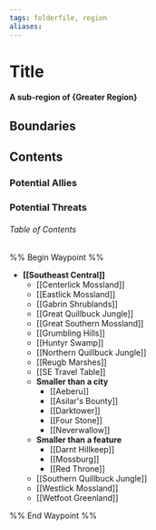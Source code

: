 ```yaml
---
tags: folderfile, region
aliases:
---
```

# Title
#### A sub-region of {Greater Region}
## Boundaries
## Contents
### Potential Allies
### Potential Threats
###### Table of Contents
%% Begin Waypoint %%
- **[[Southeast Central]]**
	- [[Centerlick Mossland]]
	- [[Eastlick Mossland]]
	- [[Gabrin Shrublands]]
	- [[Great Quillbuck Jungle]]
	- [[Great Southern Mossland]]
	- [[Grumbling Hills]]
	- [[Huntyr Swamp]]
	- [[Northern Quillbuck Jungle]]
	- [[Reugb Marshes]]
	- [[SE Travel Table]]
	- **Smaller than a city**
		- [[Aeberu]]
		- [[Asilar's Bounty]]
		- [[Darktower]]
		- [[Four Stone]]
		- [[Neverwallow]]
	- **Smaller than a feature**
		- [[Darnt Hillkeep]]
		- [[Mossburg]]
		- [[Red Throne]]
	- [[Southern Quillbuck Jungle]]
	- [[Westlick Mossland]]
	- [[Wetfoot Greenland]]

%% End Waypoint %%
